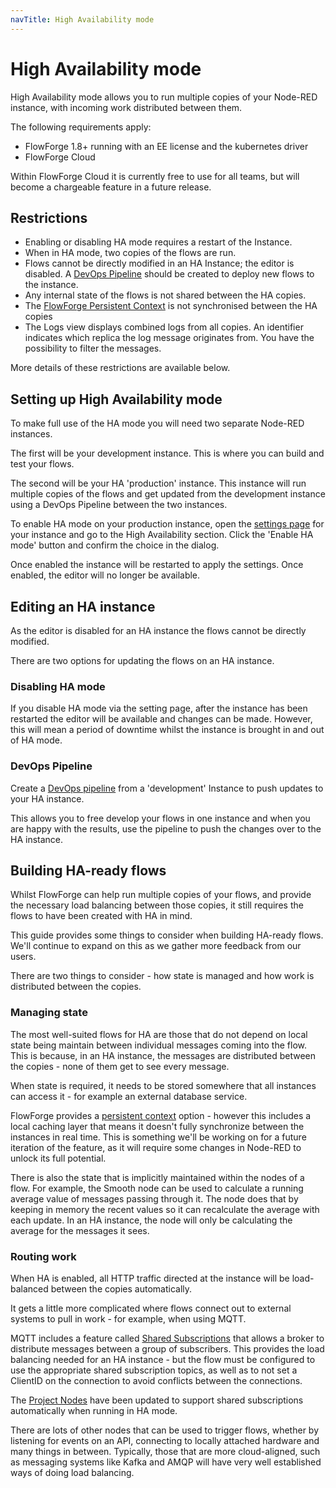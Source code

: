 ```yaml
---
navTitle: High Availability mode
---
```


# High Availability mode

High Availability mode allows you to run multiple copies of your Node-RED instance,
with incoming work distributed between them.

The following requirements apply:

 - FlowForge 1.8+ running with an EE license and the kubernetes driver
 - FlowForge Cloud

Within FlowForge Cloud it is currently free to use for all teams, but will
become a chargeable feature in a future release.

## Restrictions


 - Enabling or disabling HA mode requires a restart of the Instance.
 - When in HA mode, two copies of the flows are run.
 - Flows cannot be directly modified in an HA Instance; the editor is disabled.
   A [DevOps Pipeline](./devops-pipelines.md) should be created to deploy new flows to the instance.
 - Any internal state of the flows is not shared between the HA copies.
 - The [FlowForge Persistent Context](./persistent-context.md) is not synchronised
   between the HA copies
 - The Logs view displays combined logs from all copies. An identifier indicates which replica the log message originates from. You have the possibility to filter the messages.

More details of these restrictions are available below.

## Setting up High Availability mode

To make full use of the HA mode you will need two separate Node-RED instances.

The first will be your development instance. This is where you can build and test
your flows.

The second will be your HA 'production' instance. This instance will run multiple
copies of the flows and get updated from the development instance using a DevOps
Pipeline between the two instances.

To enable HA mode on your production instance, open the [settings page](./instance-settings.md) for your
instance and go to the High Availability section. Click the 'Enable HA mode' button
and confirm the choice in the dialog.

Once enabled the instance will be restarted to apply the settings. Once enabled,
the editor will no longer be available.

## Editing an HA instance

As the editor is disabled for an HA instance the flows cannot be directly modified.

There are two options for updating the flows on an HA instance.

### Disabling HA mode

If you disable HA mode via the setting page, after the instance has been restarted
the editor will be available and changes can be made. However, this will mean a
period of downtime whilst the instance is brought in and out of HA mode.

### DevOps Pipeline

Create a [DevOps pipeline](./devops-pipelines.md) from a 'development' Instance to push updates to your HA
instance.

This allows you to free develop your flows in one instance and when you are happy
with the results, use the pipeline to push the changes over to the HA instance.

## Building HA-ready flows

Whilst FlowForge can help run multiple copies of your flows, and provide the
necessary load balancing between those copies, it still requires the flows to
have been created with HA in mind.

This guide provides some things to consider when building HA-ready flows. We'll
continue to expand on this as we gather more feedback from our users.

There are two things to consider - how state is managed and how work is distributed
between the copies.

### Managing state

The most well-suited flows for HA are those that do not depend on local state being
maintain between individual messages coming into the flow. This is because, in an HA
instance, the messages are distributed between the copies - none of them get to see
every message.

When state is required, it needs to be stored somewhere that all instances can
access it - for example an external database service.

FlowForge provides a [persistent context](./persistent-context.md) option - however
this includes a local caching layer that means it doesn't fully synchronize between
the instances in real time. This is something we'll be working on for a future iteration
of the feature, as it will require some changes in Node-RED to unlock its full potential.

There is also the state that is implicitly maintained within the nodes of a flow.
For example, the Smooth node can be used to calculate a running average value of
messages passing through it. The node does that by keeping in memory the recent
values so it can recalculate the average with each update. In an HA instance,
the node will only be calculating the average for the messages it sees.

### Routing work

When HA is enabled, all HTTP traffic directed at the instance will be load-balanced
between the copies automatically.

It gets a little more complicated where flows connect out to external systems to 
pull in work - for example, when using MQTT.

MQTT includes a feature called [Shared Subscriptions](https://www.hivemq.com/blog/mqtt5-essentials-part7-shared-subscriptions/)
that allows a broker to distribute messages between a group of subscribers. This
provides the load balancing needed for an HA instance - but the flow must be configured
to use the appropriate shared subscription topics, as well as to not set a ClientID on the connection to avoid conflicts between the connections.

The [Project Nodes](./projectnodes.md) have been updated to support shared subscriptions
automatically when running in HA mode.

There are lots of other nodes that can be used to trigger flows, whether by
listening for events on an API, connecting to locally attached hardware and many
things in between. Typically, those that are more cloud-aligned, such as messaging
systems like Kafka and AMQP will have very well established ways of doing load
balancing.





